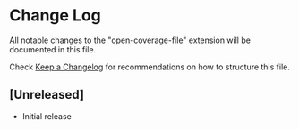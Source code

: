 # Change Log

All notable changes to the "open-coverage-file" extension will be documented in this file.

Check [Keep a Changelog](http://keepachangelog.com/) for recommendations on how to structure this file.

## [Unreleased]

- Initial release